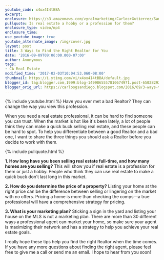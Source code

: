 ```yaml
---
youtube_code: x4ox4I4tBBA
excerpt:
enclosure: https://s3.amazonaws.com/vyralmarketing/Carlos+Gutierrez/San+Diego+Real+Estate+Agent+-+3+Ways+to+Find+the+Right+Realtor+For+You.mp4
pullquote: Is real estate a hobby or a profession for them?
enclosure_type: video/mp4
enclosure_time:
use_youtube_image: true
youtube_alternate_image: /img/cover.jpg
layout: post
title: 3 Ways to Find the Right Realtor for You
date: '2016-09-09T09:06:00.000-07:00'
author: Anonymous
tags:
- CA Real Estate
modified_time: '2017-02-03T10:04:53.060-08:00'
thumbnail: https://i.ytimg.com/vi/x4ox4I4tBBA/default.jpg
blogger_id: tag:blogger.com,1999:blog-1499865557810674971.post-6502829354464329816
blogger_orig_url: https://carlosgsandiego.blogspot.com/2016/09/3-ways-to-find-right-realtor-for-you.html
---
```

{% include youtube.html %}
Have you ever met a bad Realtor? They can change the way you view this profession.

 When you need a real estate professional, it can be hard to find someone you can trust. When the market is hot like it's been lately, a lot of people think they can make a quick buck selling real estate, and these people can be hard to spot. To help you differentiate between a good Realtor and a bad one, I want to share the three things you should ask a Realtor before you decide to work with them.

{% include pullquote.html %}

**1. How long have you been selling real estate full-time, and how many homes are you selling?** This will show you if real estate is a profession for them or just a hobby. People who think they can use real estate to make a quick buck don't last long in this market.   

**2. How do you determine the price of a property?** Listing your home at the right price can be the difference between selling or lingering on the market with no offers. Pricing a home is more than checking the comps—a true professional will have a comprehensive strategy for pricing.

**3. What is your marketing plan?** Sticking a sign in the yard and listing your house on the MLS is not a marketing plan. There are more than 30 different ways a professional agent can market your home, so make sure your agent is maximizing their network and has a strategy to help you achieve your real estate goals.

 I really hope these tips help you find the right Realtor when the time comes. If you have any more questions about finding the right agent, please feel free to give me a call or send me an email. I hope to hear from you soon!
